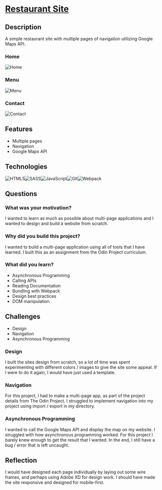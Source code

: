 # [Restaurant Site](https://nathankim137311.github.io/restaurant-page/)

## Description
A simple restaurant site with multiple pages of navigation utilizing Google Maps API. 

### Home
![Home](https://cdn.discordapp.com/attachments/874773627285962822/899153919345819678/unknown.png)

### Menu
![Menu](https://cdn.discordapp.com/attachments/874773627285962822/899153999725469726/unknown.png)

### Contact
![Contact](https://cdn.discordapp.com/attachments/874773627285962822/899154484066938880/unknown.png)

## Features
* Multiple pages
* Navigation 
* Google Maps API

## Technologies
![HTML5](https://img.shields.io/badge/html5-%23E34F26.svg?style=for-the-badge&logo=html5&logoColor=white)![SASS](https://img.shields.io/badge/SASS-hotpink.svg?style=for-the-badge&logo=SASS&logoColor=white)![JavaScript](https://img.shields.io/badge/javascript-%23323330.svg?style=for-the-badge&logo=javascript&logoColor=%23F7DF1E)![Git](https://img.shields.io/badge/git-%23F05033.svg?style=for-the-badge&logo=git&logoColor=white)![Webpack](https://img.shields.io/badge/webpack-%238DD6F9.svg?style=for-the-badge&logo=webpack&logoColor=black)

## Questions
### What was your motivation?
I wanted to learn as much as possible about multi-page applications and I wanted to design and build a website from scratch. 

### Why did you build this project?
I wanted to build a multi-page application using all of tools that I have learned. I built this as an assignment from the Odin Project curriculum. 

### What did you learn?
* Asynchronous Programming
* Calling APIs
* Reading Documentation
* Bundling with Webpack
* Design best practices
* DOM manipulation

## Challenges
* Design 
* Navigation
* Asynchronous Programming

### Design
I built the sites design from scratch, so a lot of time was spent experimenting with different colors / images to give the site some appeal. If I were to do it again, I would have just used a template. 

### Navigation
For this project, I had to make a multi-page app, as part of the project details from The Odin Project. I struggled to implement navigation into my project using import / export in my directory. 

### Asynchronous Programming
I wanted to call the Google Maps API and display the map on my website. I struggled with how asynchronous programming worked. For this project I barely knew enough to get the result that I wanted. In the end, I still have a bug / error that is left uncaught. 

## Reflection
I would have designed each page individually by laying out some wire frames, and perhaps using Adobe XD for design work. I should have made the site responsive and designed for mobile-first. 
